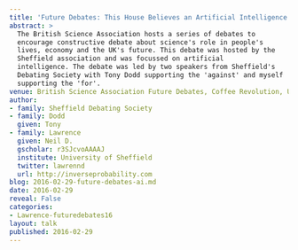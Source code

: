 ```yaml
---
title: 'Future Debates: This House Believes an Artificial Intelligence will Benefit Society'
abstract: >
  The British Science Association hosts a series of debates to
  encourage constructive debate about science's role in people's
  lives, economy and the UK's future. This debate was hosted by the
  Sheffield association and was focussed on artificial
  intelligence. The debate was led by two speakers from Sheffield's
  Debating Society with Tony Dodd supporting the 'against' and myself
  supporting the 'for'.
venue: British Science Association Future Debates, Coffee Revolution, University of Sheffield
author:
- family: Sheffield Debating Society
- family: Dodd
  given: Tony
- family: Lawrence
  given: Neil D.
  gscholar: r3SJcvoAAAAJ
  institute: University of Sheffield
  twitter: lawrennd
  url: http://inverseprobability.com
blog: 2016-02-29-future-debates-ai.md
date: 2016-02-29
reveal: False
categories:
- Lawrence-futuredebates16
layout: talk
published: 2016-02-29
---
```

